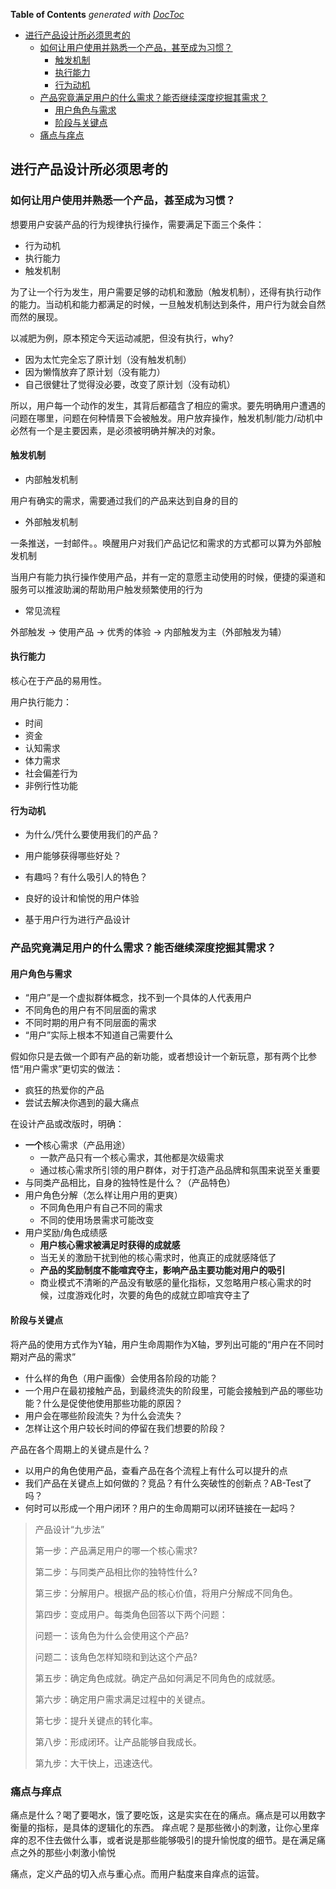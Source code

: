 <!-- START doctoc generated TOC please keep comment here to allow auto update -->
<!-- DON'T EDIT THIS SECTION, INSTEAD RE-RUN doctoc TO UPDATE -->
**Table of Contents**  *generated with [DocToc](https://github.com/thlorenz/doctoc)*

- [进行产品设计所必须思考的](#%E8%BF%9B%E8%A1%8C%E4%BA%A7%E5%93%81%E8%AE%BE%E8%AE%A1%E6%89%80%E5%BF%85%E9%A1%BB%E6%80%9D%E8%80%83%E7%9A%84)
  - [如何让用户使用并熟悉一个产品，甚至成为习惯？](#%E5%A6%82%E4%BD%95%E8%AE%A9%E7%94%A8%E6%88%B7%E4%BD%BF%E7%94%A8%E5%B9%B6%E7%86%9F%E6%82%89%E4%B8%80%E4%B8%AA%E4%BA%A7%E5%93%81%E7%94%9A%E8%87%B3%E6%88%90%E4%B8%BA%E4%B9%A0%E6%83%AF)
    - [触发机制](#%E8%A7%A6%E5%8F%91%E6%9C%BA%E5%88%B6)
    - [执行能力](#%E6%89%A7%E8%A1%8C%E8%83%BD%E5%8A%9B)
    - [行为动机](#%E8%A1%8C%E4%B8%BA%E5%8A%A8%E6%9C%BA)
  - [产品究竟满足用户的什么需求？能否继续深度挖掘其需求？](#%E4%BA%A7%E5%93%81%E7%A9%B6%E7%AB%9F%E6%BB%A1%E8%B6%B3%E7%94%A8%E6%88%B7%E7%9A%84%E4%BB%80%E4%B9%88%E9%9C%80%E6%B1%82%E8%83%BD%E5%90%A6%E7%BB%A7%E7%BB%AD%E6%B7%B1%E5%BA%A6%E6%8C%96%E6%8E%98%E5%85%B6%E9%9C%80%E6%B1%82)
    - [用户角色与需求](#%E7%94%A8%E6%88%B7%E8%A7%92%E8%89%B2%E4%B8%8E%E9%9C%80%E6%B1%82)
    - [阶段与关键点](#%E9%98%B6%E6%AE%B5%E4%B8%8E%E5%85%B3%E9%94%AE%E7%82%B9)
  - [痛点与痒点](#%E7%97%9B%E7%82%B9%E4%B8%8E%E7%97%92%E7%82%B9)

<!-- END doctoc generated TOC please keep comment here to allow auto update -->

## 进行产品设计所必须思考的

### 如何让用户使用并熟悉一个产品，甚至成为习惯？

想要用户安装产品的行为规律执行操作，需要满足下面三个条件：
  - 行为动机
  - 执行能力
  - 触发机制

为了让一个行为发生，用户需要足够的动机和激励（触发机制），还得有执行动作的能力。当动机和能力都满足的时候，一旦触发机制达到条件，用户行为就会自然而然的展现。

以减肥为例，原本预定今天运动减肥，但没有执行，why?
  - 因为太忙完全忘了原计划（没有触发机制）
  - 因为懒惰放弃了原计划（没有能力）
  - 自己很健壮了觉得没必要，改变了原计划（没有动机）

所以，用户每一个动作的发生，其背后都蕴含了相应的需求。要先明确用户遭遇的问题在哪里，问题在何种情景下会被触发。用户放弃操作，触发机制/能力/动机中必然有一个是主要因素，是必须被明确并解决的对象。

#### 触发机制

  - 内部触发机制
    
用户有确实的需求，需要通过我们的产品来达到自身的目的

  - 外部触发机制

一条推送，一封邮件。。唤醒用户对我们产品记忆和需求的方式都可以算为外部触发机制

当用户有能力执行操作使用产品，并有一定的意愿主动使用的时候，便捷的渠道和服务可以推波助澜的帮助用户触发频繁使用的行为

  - 常见流程

外部触发 -> 使用产品 -> 优秀的体验 -> 内部触发为主（外部触发为辅）

#### 执行能力

核心在于产品的易用性。

用户执行能力：
  - 时间
  - 资金
  - 认知需求
  - 体力需求
  - 社会偏差行为
  - 非例行性功能 

#### 行为动机

  - 为什么/凭什么要使用我们的产品？
  - 用户能够获得哪些好处？
  - 有趣吗？有什么吸引人的特色？

  - 良好的设计和愉悦的用户体验
  - 基于用户行为进行产品设计

### 产品究竟满足用户的什么需求？能否继续深度挖掘其需求？

#### 用户角色与需求
  - “用户”是一个虚拟群体概念，找不到一个具体的人代表用户
  - 不同角色的用户有不同层面的需求
  - 不同时期的用户有不同层面的需求
  - “用户”实际上根本不知道自己需要什么

假如你只是去做一个即有产品的新功能，或者想设计一个新玩意，那有两个比参悟“用户需求”更切实的做法：
  - 疯狂的热爱你的产品
  - 尝试去解决你遇到的最大痛点

在设计产品或改版时，明确：
  - **一个**核心需求（产品用途）
    - 一款产品只有一个核心需求，其他都是次级需求
    - 通过核心需求所引领的用户群体，对于打造产品品牌和氛围来说至关重要
  - 与同类产品相比，自身的独特性是什么？（产品特色）
  - 用户角色分解（怎么样让用户用的更爽）
    - 不同角色用户有自己不同的需求
    - 不同的使用场景需求可能改变
  - 用户奖励/角色成绩感
    - **用户核心需求被满足时获得的成就感**
    - 当无关的激励干扰到他的核心需求时，他真正的成就感降低了
    - **产品的奖励制度不能喧宾夺主，影响产品主要功能对用户的吸引**
    - 商业模式不清晰的产品没有敏感的量化指标，又忽略用户核心需求的时候，过度游戏化时，次要的角色的成就立即喧宾夺主了

#### 阶段与关键点

将产品的使用方式作为Y轴，用户生命周期作为X轴，罗列出可能的“用户在不同时期对产品的需求”
  - 什么样的角色（用户画像）会使用各阶段的功能？
  - 一个用户在最初接触产品，到最终流失的阶段里，可能会接触到产品的哪些功能？什么是促使他使用那些功能的原因？
  - 用户会在哪些阶段流失？为什么会流失？
  - 怎样让这个用户较长时间的停留在我们想要的阶段？

产品在各个周期上的关键点是什么？
  - 以用户的角色使用产品，查看产品在各个流程上有什么可以提升的点
  - 我们产品在关键点上如何做的？竞品？有什么突破性的创新点？AB-Test了吗？
  - 何时可以形成一个用户闭环？用户的生命周期可以闭环链接在一起吗？

> 产品设计“九步法”
>
> 第一步：产品满足用户的哪一个核心需求?
>
> 第二步：与同类产品相比你的独特性什么?
>
> 第三步：分解用户。根据产品的核心价值，将用户分解成不同角色。
>
> 第四步：变成用户。每类角色回答以下两个问题：
>
> 问题一：该角色为什么会使用这个产品?
>
> 问题二：该角色怎样知晓和到达这个产品?
>
> 第五步：确定角色成就。确定产品如何满足不同角色的成就感。
>
> 第六步：确定用户需求满足过程中的关键点。
>
> 第七步：提升关键点的转化率。
>
> 第八步：形成闭环。让产品能够自我成长。
>
> 第九步：大干快上，迅速迭代。

### 痛点与痒点

痛点是什么？喝了要喝水，饿了要吃饭，这是实实在在的痛点。痛点是可以用数字衡量的指标，是具体的逻辑化的东西。
痒点呢？是那些微小的刺激，让你心里痒痒的忍不住去做什么事，或者说是那些能够吸引的提升愉悦度的细节。是在满足痛点之外的那些小刺激小愉悦

痛点，定义产品的切入点与重心点。而用户黏度来自痒点的运营。